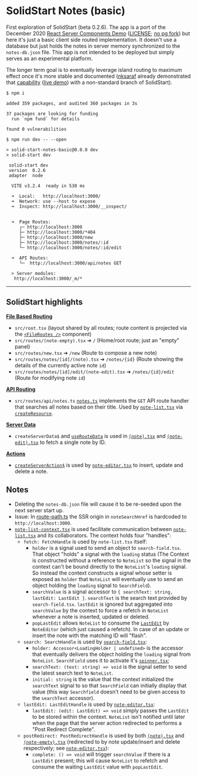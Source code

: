 # SolidStart Notes (basic)
First exploration of SolidStart (beta 0.2.6). The app is a port of the December 2020 [React Server Components Demo](https://github.com/reactjs/server-components-demo) ([LICENSE](https://github.com/reactjs/server-components-demo/blob/main/LICENSE); [no pg fork](https://github.com/pomber/server-components-demo/)) but here it's just a basic client side routed implementation. It doesn't use a database but just holds the notes in server memory synchronized to the `notes-db.json` file. This app is not intended to be deployed but simply serves as an experimental platform.

The longer term goal is to eventually leverage island routing to maximum effect once it's more stable and documented ([nksaraf](https://github.com/nksaraf) already demonstrated that [capability](https://github.com/solidjs/solid-start/tree/notes/examples/notes) ([live demo](https://notes-server-components.vinxi.workers.dev/)) with a non-standard branch of SolidStart).

```shell
$ npm i

added 359 packages, and audited 360 packages in 3s

37 packages are looking for funding
  run `npm fund` for details

found 0 vulnerabilities

$ npm run dev -- --open

> solid-start-notes-basic@0.0.0 dev
> solid-start dev

 solid-start dev 
 version  0.2.6
 adapter  node

  VITE v3.2.4  ready in 530 ms

  ➜  Local:   http://localhost:3000/
  ➜  Network: use --host to expose
  ➜  Inspect: http://localhost:3000/__inspect/


  ➜  Page Routes:
     ┌─ http://localhost:3000
     ├─ http://localhost:3000/*404
     ├─ http://localhost:3000/new
     ├─ http://localhost:3000/notes/:id
     └─ http://localhost:3000/notes/:id/edit

  ➜  API Routes:
     └─  http://localhost:3000/api/notes GET

  > Server modules: 
   http://localhost:3000/_m/*
```
---

## SolidStart highlights
[**File Based Routing**](https://start.solidjs.com/core-concepts/routing#creating-new-pages)
- `src/root.tsx` (layout shared by all routes; route content is projected via the [`<FileRoutes />`](https://start.solidjs.com/api/FileRoutes) component) 
- `src/routes/(note-empty).tsx` ➔ `/` (Home/root route; just an "empty" panel)
- `src/routes/new.tsx` ➔ `/new` (Route to compose a new note)
- `src/routes/notes/[id]/(note).tsx` ➔ `/notes/{id}` (Route showing the details of the currently active note `id`)
- `src/routes/notes/[id]/edit/(note-edit).tsx` ➔ `/notes/{id}/edit` (Route for modifying note `id`)

[**API Routing**](https://start.solidjs.com/core-concepts/api-routes)
- `src/routes/api/notes.ts` [`notes.ts`](./src/routes/api/notes.ts) implements the `GET` API route handler that searches all notes based on their title. Used by [`note-list.tsx`](./src/components/note-list.tsx) via [`createResource`](https://www.solidjs.com/docs/latest/api#createresource).

[**Server Data**](https://start.solidjs.com/api/createServerData)
- `createServerData$` and [`useRouteData`](https://start.solidjs.com/api/useRouteData) is used in [`(note).tsx`](./src/routes/notes/[id]/(note).tsx) and [`(note-edit).tsx`](./src/routes/notes/[id]/edit/(note-edit).tsx) to fetch a single note by ID. 

[**Actions**](https://start.solidjs.com/core-concepts/actions)
- [`createServerAction$`](https://start.solidjs.com/api/createServerAction) is used by [`note-editor.tsx`](./src/components/note-editor.tsx) to insert, update and delete a note.

## Notes
- Deleting the `notes-db.json` file will cause it to be re-seeded upon the next server start up.
- Issue: In [route-path.ts](./src/route-path.ts) the SSR origin in `noteSearchHref` is hardcoded to `http://localhost:3000`.
- [`note-list-context.tsx`](./src/components/note-list-context.tsx) is used facilitate communication between [`note-list.tsx`](./src/components/note-list.tsx) and its collaborators. The context holds four "handles":
  - `fetch: FetchHandle` is used by `note-list.tsx` itself:
    - `holder` is a signal used to send an object to `search-field.tsx`. That object "holds" a signal with the `loading` status (The Context is constructed without a reference to `NoteList` so the signal in the context can't be bound directly to the `NoteList`'s `loading` signal. So instead the context constructs a signal whose setter is exposed as `holder` that `NoteList` will eventually use to send an object holding the `loading` signal to `SearchField`).
    - `searchValue` is a signal accessor to `{ searchText: string, lastEdit: LastEdit }`. `searchText` is the search text provided by `search-field.tsx`. `lastEdit` is ignored but aggregated into `searchValue` by the context to force a refetch in `NoteList` whenever a note is inserted, updated or deleted.
    - `popLastEdit` allows `NoteList` to consume the [`LastEdit`](./src/types.ts) by `NoteEditor` (which just caused a refetch). In case of an update or insert the note with the matching ID will "flash".
  - `search: SearchHandle` is used by [`search-field.tsx`](./src/components/search-field.tsx):
    - `holder: Accessor<LoadingHolder | undefined>` is the accessor that eventually delivers the object holding the `loading` signal from `NoteList`. `SearchField` uses it to activate it's [`spinner.tsx`](./src/components/spinner.tsx);
    - `searchText: (text: string) => void` is the signal setter to send the latest search text to `NoteList`.
    - `initial: string` is the value that the context initialized the `searchText` signal to so that `SearchField` can initially display that value (this way `Searchfield` doesn't need to be given access to the `searchText` accessor).
  - `lastEdit: LastEditHandle` is used by [`note-editor.tsx`](./src/components/note-editor.tsx):
    - `lastEdit: (edit: LastEdit) => void` simply passes the `LastEdit` to be stored within the context. `NoteList` isn't notified until later when the page that the server action redirected to performs a "Post Redirect Complete".
  - `postRedirect: PostRedirectHandle` is used by both [`(note).tsx`](./src/routes/notes/[id]/(note).tsx) and [`(note-empty).tsx`](./src/routes/(note-empty).tsx) (redirected to by note update/insert and delete respectively; see [`note-editor.tsx`](./src/components/note-editor.tsx)):
    - `complete: () => void` will trigger `searchValue` if there is a `LastEdit` present; this will cause `NoteList` to refetch and consume the waiting `LastEdit` value with `popLastEdit`.
